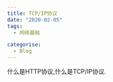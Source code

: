 ```yaml
---
title: TCP/IP协议
date: "2020-02-05"
tags:
  - 网络基础

categorise:
  - Blog
---
```


什么是HTTP协议,什么是TCP/IP协议.

<!-- more -->

